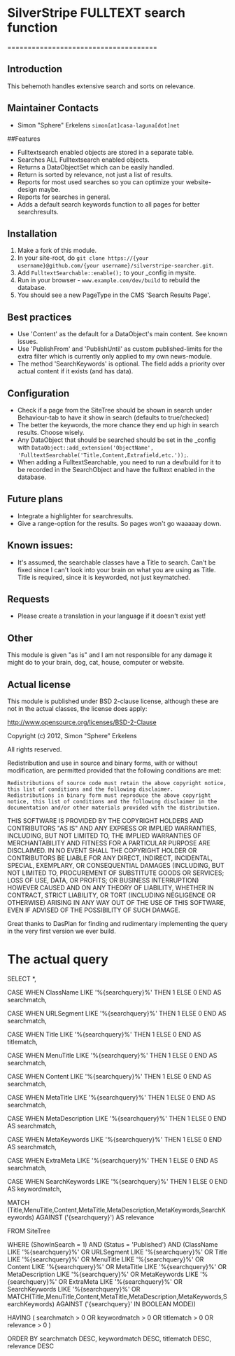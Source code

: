 # SilverStripe FULLTEXT search function
=====================================

## Introduction

This behemoth handles extensive search and sorts on relevance.

## Maintainer Contacts

* Simon "Sphere" Erkelens `simon[at]casa-laguna[dot]net`

##Features

* Fulltextsearch enabled objects are stored in a separate table.
* Searches ALL Fulltextsearch enabled objects.
* Returns a DataObjectSet which can be easily handled.
* Return is sorted by relevance, not just a list of results.
* Reports for most used searches so you can optimize your website-design maybe.
* Reports for searches in general.
* Adds a default search keywords function to all pages for better searchresults.

## Installation

 1.  Make a fork of this module.
 2.  In your site-root, do `git clone https://{your username}@github.com/{your username}/silverstripe-searcher.git`. 
 3.  Add `FulltextSearchable::enable();` to your _config in mysite. 
 4.  Run in your browser - `www.example.com/dev/build` to rebuild the database. 
 5.  You should see a new PageType in the CMS 'Search Results Page'.

## Best practices

* Use 'Content' as the default for a DataObject's main content. See known issues.
* Use 'PublishFrom' and 'PublishUntil' as custom published-limits for the extra filter which is currently only applied to my own news-module.
* The method 'SearchKeywords' is optional. The field adds a priority over actual content if it exists (and has data).

## Configuration

* Check if a page from the SiteTree should be shown in search under Behaviour-tab to have it show in search (defaults to true/checked)
* The better the keywords, the more chance they end up high in search results. Choose wisely.
* Any DataObject that should be searched should be set in the _config with `DataObject::add_extension('ObjectName', 'FulltextSearchable('Title,Content,Extrafield,etc.'));`.
* When adding a FulltextSearchable, you need to run a dev/build for it to be recorded in the SearchObject and have the fulltext enabled in the database.

## Future plans

* Integrate a highlighter for searchresults.
* Give a range-option for the results. So pages won't go waaaaay down.

## Known issues:

* It's assumed, the searchable classes have a Title to search. Can't be fixed since I can't look into your brain on what you are using as Title. Title is required, since it is keyworded, not just keymatched.

## Requests

* Please create a translation in your language if it doesn't exist yet!

## Other

This module is given "as is" and I am not responsible for any damage it might do to your brain, dog, cat, house, computer or website.

## Actual license

This module is published under BSD 2-clause license, although these are not in the actual classes, the license does apply:

http://www.opensource.org/licenses/BSD-2-Clause

Copyright (c) 2012, Simon "Sphere" Erkelens

All rights reserved.

Redistribution and use in source and binary forms, with or without modification, are permitted provided that the following conditions are met:

    Redistributions of source code must retain the above copyright notice, this list of conditions and the following disclaimer.
    Redistributions in binary form must reproduce the above copyright notice, this list of conditions and the following disclaimer in the documentation and/or other materials provided with the distribution.

THIS SOFTWARE IS PROVIDED BY THE COPYRIGHT HOLDERS AND CONTRIBUTORS "AS IS" AND ANY EXPRESS OR IMPLIED WARRANTIES, INCLUDING, BUT NOT LIMITED TO, THE IMPLIED WARRANTIES OF MERCHANTABILITY AND FITNESS FOR A PARTICULAR PURPOSE ARE DISCLAIMED. IN NO EVENT SHALL THE COPYRIGHT HOLDER OR CONTRIBUTORS BE LIABLE FOR ANY DIRECT, INDIRECT, INCIDENTAL, SPECIAL, EXEMPLARY, OR CONSEQUENTIAL DAMAGES (INCLUDING, BUT NOT LIMITED TO, PROCUREMENT OF SUBSTITUTE GOODS OR SERVICES; LOSS OF USE, DATA, OR PROFITS; OR BUSINESS INTERRUPTION) HOWEVER CAUSED AND ON ANY THEORY OF LIABILITY, WHETHER IN CONTRACT, STRICT LIABILITY, OR TORT (INCLUDING NEGLIGENCE OR OTHERWISE) ARISING IN ANY WAY OUT OF THE USE OF THIS SOFTWARE, EVEN IF ADVISED OF THE POSSIBILITY OF SUCH DAMAGE.

Great thanks to DasPlan for finding and rudimentary implementing the query in the very first version we ever build.

# The actual query

SELECT *, 
	
CASE WHEN ClassName LIKE '%{searchquery}%' THEN 1 ELSE 0 END AS searchmatch,

CASE WHEN URLSegment LIKE '%{searchquery}%' THEN 1 ELSE 0 END AS searchmatch, 

CASE WHEN Title LIKE '%{searchquery}%' THEN 1 ELSE 0 END AS titlematch, 

CASE WHEN MenuTitle LIKE '%{searchquery}%' THEN 1 ELSE 0 END AS searchmatch, 

CASE WHEN Content LIKE '%{searchquery}%' THEN 1 ELSE 0 END AS searchmatch, 

CASE WHEN MetaTitle LIKE '%{searchquery}%' THEN 1 ELSE 0 END AS searchmatch, 

CASE WHEN MetaDescription LIKE '%{searchquery}%' THEN 1 ELSE 0 END AS searchmatch, 

CASE WHEN MetaKeywords LIKE '%{searchquery}%' THEN 1 ELSE 0 END AS searchmatch, 

CASE WHEN ExtraMeta LIKE '%{searchquery}%' THEN 1 ELSE 0 END AS searchmatch, 

CASE WHEN SearchKeywords LIKE '%{searchquery}%' THEN 1 ELSE 0 END AS keywordmatch, 

MATCH (Title,MenuTitle,Content,MetaTitle,MetaDescription,MetaKeywords,SearchKeywords) AGAINST ('{searchquery}') AS relevance 

FROM SiteTree 

WHERE (ShowInSearch = 1) AND (Status = 'Published') AND (ClassName LIKE '%{searchquery}%' OR URLSegment LIKE '%{searchquery}%' OR Title LIKE '%{searchquery}%' OR MenuTitle LIKE '%{searchquery}%' OR Content LIKE '%{searchquery}%' OR MetaTitle LIKE '%{searchquery}%' OR MetaDescription LIKE '%{searchquery}%' OR MetaKeywords LIKE '%{searchquery}%' OR ExtraMeta LIKE '%{searchquery}%' OR SearchKeywords LIKE '%{searchquery}%' OR MATCH(Title,MenuTitle,Content,MetaTitle,MetaDescription,MetaKeywords,SearchKeywords) AGAINST ('{searchquery}' IN BOOLEAN MODE)) 

HAVING ( searchmatch > 0 OR keywordmatch > 0 OR titlematch > 0 OR relevance > 0 ) 

ORDER BY searchmatch DESC, keywordmatch DESC, titlematch DESC, relevance DESC